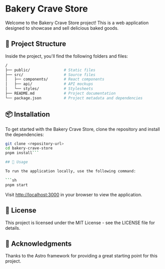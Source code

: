 # Bakery Crave Store

Welcome to the Bakery Crave Store project! This is a web application designed to showcase and sell delicious baked goods.

## 🚀 Project Structure

Inside the project, you'll find the following folders and files:

```sh
/
├── public/               # Static files
├── src/                  # Source files
│   ├── components/       # React components
│   ├── api/              # API mockups
│   └── styles/           # Stylesheets
├── README.md             # Project documentation
└── package.json          # Project metadata and dependencies
```

## 📦 Installation

To get started with the Bakery Crave Store, clone the repository and install the dependencies:

```sh
git clone <repository-url>
cd bakery-crave-store
pnpm install```

## 🚀 Usage

To run the application locally, use the following command:

```sh
pnpm start  
```

Visit <http://localhost:3000> in your browser to view the application.

## 📄 License

This project is licensed under the MIT License - see the LICENSE file for details.

## 🙏 Acknowledgments

Thanks to the Astro framework for providing a great starting point for this project.
